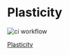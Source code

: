 # Plasticity
![ci workflow](https://github.com/nkallen/plasticity/actions/workflows/ci.yml/badge.svg) 

[Plasticity](https://plasticity.xyz) 

